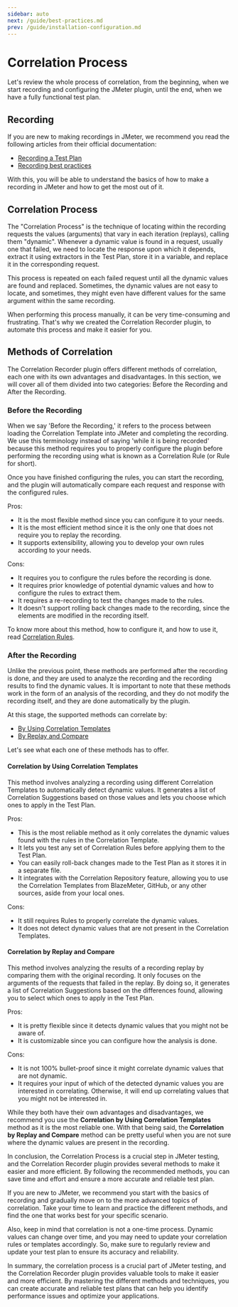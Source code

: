 ```yaml
---
sidebar: auto
next: /guide/best-practices.md
prev: /guide/installation-configuration.md
---
```


# Correlation Process

Let's review the whole process of correlation, from the beginning, when we start recording and configuring
the JMeter plugin, until the end, when we have a fully functional test plan.

## Recording

If you are new to making recordings in JMeter, we recommend you read the following articles from their
official documentation:

- [Recording a Test Plan](https://jmeter.apache.org/usermanual/jmeter_proxy_step_by_step.html)
- [Recording best practices](https://jmeter.apache.org/usermanual/best-practices.html)

With this, you will be able to understand the basics of how to make a recording in JMeter and how to get the most out of it.

## Correlation Process

The "Correlation Process" is the technique of locating within the recording requests the values (arguments)
that vary in each iteration (replays), calling them "dynamic". Whenever a dynamic value is found in a request, usually one that failed, we need to locate the response upon which it depends, extract it using extractors in
the Test Plan, store it in a variable, and replace it in the corresponding request.

This process is repeated on each failed request until all the dynamic values are found and replaced. Sometimes,
the dynamic values are not easy to locate, and sometimes, they might even have different values for the same argument
within the same recording.

When performing this process manually, it can be very time-consuming and frustrating. That's why we created the Correlation Recorder plugin, to automate this process and make it easier for you.

## Methods of Correlation

The Correlation Recorder plugin offers different methods of correlation, each one with its own advantages and disadvantages. In this section, we will cover all of them divided into two categories: Before the Recording and After the Recording.

### Before the Recording

When we say 'Before the Recording,' it refers to the process between loading the Correlation Template into JMeter and completing the recording. We use this terminology instead of saying 'while it is being recorded' because this method requires you to properly configure the plugin before performing the recording using what is known as a Correlation Rule (or Rule for short).

Once you have finished configuring the rules, you can start the recording, and the plugin will automatically compare each request and response with the configured rules.

Pros:
- It is the most flexible method since you can configure it to your needs.
- It is the most efficient method since it is the only one that does not require you to replay the recording.
- It supports extensibility, allowing you to develop your own rules according to your needs.

Cons:
- It requires you to configure the rules before the recording is done.
- It requires prior knowledge of potential dynamic values and how to configure the rules to extract them.
- It requires a re-recording to test the changes made to the rules.
- It doesn't support rolling back changes made to the recording, since the elements are modified in the recording itself.

To know more about this method, how to configure it, and how to use it, read [Correlation Rules](/guide/before-recording.md).

### After the Recording

Unlike the previous point, these methods are performed after the recording is done, and they are used to analyze the recording and the recording results to find the dynamic values. It is important to note that these methods work in the form of an analysis of the recording, and they do not modify the recording itself, and they are done automatically by the plugin.

At this stage, the supported methods can correlate by:

- [By Using Correlation Templates](/guide/after-recording.md#by-using-correlation-templates)
- [By Replay and Compare](/guide/after-recording.md#by-replay-and-compare)

Let's see what each one of these methods has to offer.

#### Correlation by Using Correlation Templates

This method involves analyzing a recording using different Correlation Templates to automatically detect dynamic values. It generates a list of Correlation Suggestions based on those values and lets you choose which ones to apply in the Test Plan.

Pros:
- This is the most reliable method as it only correlates the dynamic values found with the rules in the Correlation Template.
- It lets you test any set of Correlation Rules before applying them to the Test Plan.
- You can easily roll-back changes made to the Test Plan as it stores it in a separate file.
- It integrates with the Correlation Repository feature, allowing you to use the Correlation Templates from BlazeMeter, GitHub, or any other sources, aside from your local ones.

Cons:
- It still requires Rules to properly correlate the dynamic values.
- It does not detect dynamic values that are not present in the Correlation Templates.

#### Correlation by Replay and Compare

This method involves analyzing the results of a recording replay by comparing them with the original recording. It only focuses on the arguments of the requests that failed in the replay. By doing so, it generates a list of Correlation Suggestions based on the differences found, allowing you to select which ones to apply in the Test Plan.

Pros:
- It is pretty flexible since it detects dynamic values that you might not be aware of.
- It is customizable since you can configure how the analysis is done.

Cons:
- It is not 100% bullet-proof since it might correlate dynamic values that are not dynamic.
- It requires your input of which of the detected dynamic values you are interested in correlating. Otherwise, it will end up correlating values that you might not be interested in.

While they both have their own advantages and disadvantages, we recommend you use the **Correlation by Using Correlation Templates** method as it is the most reliable one. With that being said, the **Correlation by Replay and Compare** method can be pretty useful when you are not sure where the dynamic values are present in the recording.

In conclusion, the Correlation Process is a crucial step in JMeter testing, and the Correlation Recorder plugin provides several methods to make it easier and more efficient. By following the recommended methods, you can save time and effort and ensure a more accurate and reliable test plan.

If you are new to JMeter, we recommend you start with the basics of recording and gradually move on to the more advanced topics of correlation. Take your time to learn and practice the different methods, and find the one that works best for your specific scenario.

Also, keep in mind that correlation is not a one-time process. Dynamic values can change over time, and you may need to update your correlation rules or templates accordingly. So, make sure to regularly review and update your test plan to ensure its accuracy and reliability.

In summary, the correlation process is a crucial part of JMeter testing, and the Correlation Recorder plugin provides valuable tools to make it easier and more efficient. By mastering the different methods and techniques, you can create accurate and reliable test plans that can help you identify performance issues and optimize your applications.